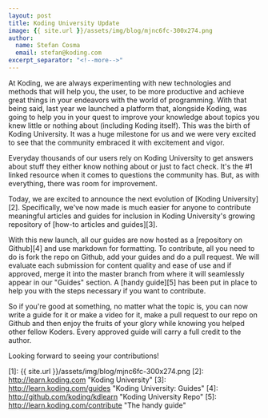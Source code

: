 ```yaml
---
layout: post
title: Koding University Update
image: {{ site.url }}/assets/img/blog/mjnc6fc-300x274.png
author:
  name: Stefan Cosma
  email: stefan@koding.com
excerpt_separator: "<!--more-->"
---
```


At Koding, we are always experimenting with new technologies and methods that will help you, the user, to be more productive and achieve great things in your endeavors with the world of programming. With that being said, last year we launched a platform that, alongside Koding, was going to help you in your quest to improve your knowledge about topics you knew little or nothing about (including Koding itself). This was the birth of Koding University. It was a huge milestone for us and we were very excited to see that the community embraced it with excitement and vigor.

<!--more-->

Everyday thousands of our users rely on Koding University to get answers about stuff they either know nothing about or just to fact check. It's the #1 linked resource when it comes to questions the community has. But, as with everything, there was room for improvement.

Today, we are excited to announce the next evolution of [Koding University][2]. Specifically, we've now made is much easier for anyone to contribute meaningful articles and guides for inclusion in Koding University's growing repository of [how-to articles and guides][3].

With this new launch, all our guides are now hosted as a [repository on Github][4] and use markdown for formatting. To contribute, all you need to do is fork the repo on Github, add your guides and do a pull request. We will evaluate each submission for content quality and ease of use and if approved, merge it into the master branch from where it will seamlessly appear in our "Guides" section. A [handy guide][5] has been put in place to help you with the steps necessary if you want to contribute.

So if you're good at something, no matter what the topic is, you can now write a guide for it or make a video for it, make a pull request to our repo on Github and then enjoy the fruits of your glory while knowing you helped other fellow Koders. Every approved guide will carry a full credit to the author.

Looking forward to seeing your contributions!

[1]: {{ site.url }}/assets/img/blog/mjnc6fc-300x274.png
[2]: http://learn.koding.com "Koding University"
[3]: http://learn.koding.com/guides "Koding University: Guides"
[4]: http://github.com/koding/kdlearn "Koding University Repo"
[5]: http://learn.koding.com/contribute "The handy guide"
